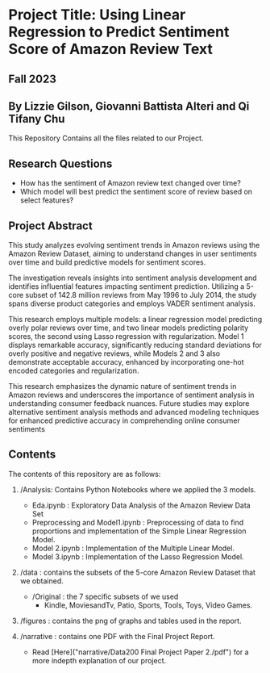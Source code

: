 # Project Title: Using Linear Regression to Predict Sentiment Score of Amazon Review Text

## Fall 2023

## By Lizzie Gilson, Giovanni Battista Alteri and Qi Tifany Chu 

This Repository Contains all the files related to our Project.

## Research Questions 

- How has the sentiment of Amazon review text changed over time?
- Which model will best predict the sentiment score of review based on select features?

## Project Abstract

  This study analyzes evolving sentiment trends in Amazon reviews using the Amazon
Review Dataset, aiming to understand changes in user sentiments over time and build predictive
models for sentiment scores.

  The investigation reveals insights into sentiment analysis development and identifies
influential features impacting sentiment prediction. Utilizing a 5-core subset of 142.8 million
reviews from May 1996 to July 2014, the study spans diverse product categories and employs
VADER sentiment analysis.

  This research employs multiple models: a linear regression model predicting overly polar
reviews over time, and two linear models predicting polarity scores, the second using Lasso
regression with regularization. Model 1 displays remarkable accuracy, significantly reducing
standard deviations for overly positive and negative reviews, while Models 2 and 3 also
demonstrate acceptable accuracy, enhanced by incorporating one-hot encoded categories and
regularization.

  This research emphasizes the dynamic nature of sentiment trends in Amazon reviews and
underscores the importance of sentiment analysis in understanding consumer feedback nuances.
Future studies may explore alternative sentiment analysis methods and advanced modeling
techniques for enhanced predictive accuracy in comprehending online consumer sentiments


## Contents

The contents of this repository are as follows: 

1) /Analysis: Contains Python Notebooks where we applied the 3 models. 
    - Eda.ipynb : Exploratory Data Analysis of the Amazon Review Data Set
    - Preprocessing and Model1.ipynb : Preprocessing of data to find proportions and implementation of the Simple Linear Regression Model. 
    - Model 2.ipynb : Implementation of the Multiple Linear Model.
    - Model 3.ipynb : Implementation of the Lasso Regression Model.
      
2) /data : contains the subsets of the 5-core Amazon Review Dataset that we obtained.
   - /Original : the 7 specific subsets of we used
       - Kindle, MoviesandTv, Patio, Sports, Tools, Toys, Video Games.
3) /figures : contains the png of graphs and tables used in the report.
4) /narrative : contains one PDF with the Final Project Report.
     - Read [Here]("narrative/Data200 Final Project Paper 2./pdf") for a more indepth explanation of our project. 
